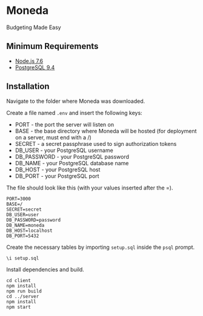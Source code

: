 # Moneda
Budgeting Made Easy

## Minimum Requirements
- [Node.js 7.6](https://nodejs.org/en/)
- [PostgreSQL 9.4](https://www.postgresql.org/)

## Installation
Navigate to the folder where Moneda was downloaded.

Create a file named `.env` and insert the following keys:
- PORT - the port the server will listen on
- BASE - the base directory where Moneda will be hosted (for deployment on a server, must end with a /)
- SECRET - a secret passphrase used to sign authorization tokens
- DB_USER - your PostgreSQL username
- DB_PASSWORD - your PostgreSQL password
- DB_NAME - your PostgreSQL database name
- DB_HOST - your PostgreSQL host
- DB_PORT - your PostgreSQL port

The file should look like this (with your values inserted after the =).
```
PORT=3000
BASE=/
SECRET=secret
DB_USER=user
DB_PASSWORD=password
DB_NAME=moneda
DB_HOST=localhost
DB_PORT=5432
```

Create the necessary tables by importing `setup.sql` inside the `psql` prompt.
```
\i setup.sql
```

Install dependencies and build.
```
cd client
npm install
npm run build
cd ../server
npm install
npm start
```
